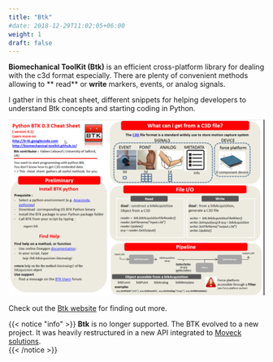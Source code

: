 ```yaml
---
title: "Btk"
#date: 2018-12-29T11:02:05+06:00
weight: 1
draft: false
---
```



**Biomechanical ToolKit (Btk)** is an efficient cross-platform library for dealing with the c3d format especially. There are plenty of convenient methods allowing to ** read** or **write** markers, events,  or analog signals.

I gather in this cheat sheet, different snippets for helping developers to understand Btk concepts and starting coding in Python.

[![btkCheat](btkCheatSheet.png)](https://drive.google.com/file/d/1AqEwzIpkOoebKG8N3XO3aSJNRo54A3jT/view?usp=sharing)

Check out the [Btk website](http://biomechanical-toolkit.github.io) for finding out more.


{{< notice "info" >}}
  **Btk** is no longer supported. The BTK evolved to a new project. It was heavily restructured in a new API integrated to [Moveck solutions](https://moveck.com/).       
{{< /notice >}}
